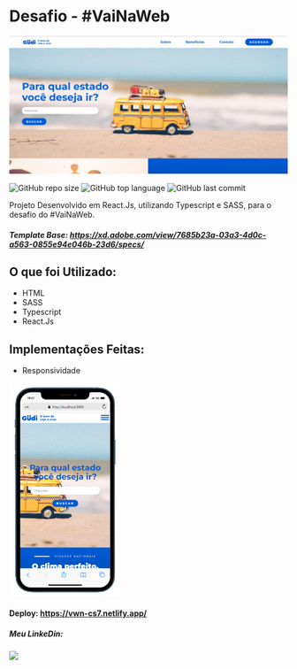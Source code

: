 # Desafio - #VaiNaWeb
<img width="600" src="src/Assets/Demo/DM_Desk.png" alt='Desktop' title="Desktop"/>

![GitHub repo size](https://img.shields.io/github/repo-size/cosme7/Desafio_VnW?color=purple&style=for-the-badge)
![GitHub top language](https://img.shields.io/github/languages/top/cosme7/Desafio_VnW?color=purple&style=for-the-badge)
![GitHub last commit](https://img.shields.io/github/last-commit/cosme7/Desafio_VnW?color=purple&style=for-the-badge)

Projeto Desenvolvido em React.Js, utilizando Typescript e SASS, para o desafio do #VaiNaWeb.

##### Template Base: https://xd.adobe.com/view/7685b23a-03a3-4d0c-a563-0855e94e046b-23d6/specs/

## O que foi Utilizado:
* HTML
* SASS
* Typescript
* React.Js

## Implementações Feitas:
* Responsividade
<img width="200" src="src/Assets/Demo/DM_Cel.png" alt='Mobile' title="Mobile"/>

#### Deploy: https://vwn-cs7.netlify.app/

##### Meu LinkeDin: 
<a href="https://www.linkedin.com/in/cosme-da-silva-leite-08baa3219/" target="_blank"><img src="https://img.shields.io/badge/-LinkedIn-%230077B5?style=for-the-badge&logo=linkedin&logoColor=white" target="_blank"></a>
